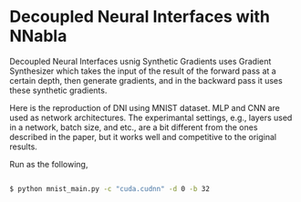 # Decoupled Neural Interfaces with NNabla

Decoupled Neural Interfaces usnig Synthetic Gradients uses Gradient Synthesizer which takes the input of the result of the forward pass at a certain depth, then generate gradients, and in the backward pass it uses these synthetic gradients.

Here is the reproduction of DNI using MNIST dataset. MLP and CNN are used as network architectures. The experimantal settings, e.g., layers used in a network, batch size, and etc., are a bit different from the ones described in the paper, but it works well and competitive to the original results.

Run as the following, 

```sh

$ python mnist_main.py -c "cuda.cudnn" -d 0 -b 32

```
